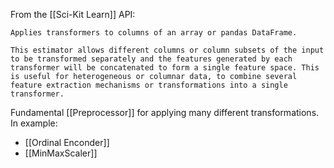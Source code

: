 From the [[Sci-Kit Learn]] API: 
```class sklearn.compose.ColumnTransformer(transformers, *, remainder='drop', sparse_threshold=0.3, n_jobs=None, transformer_weights=None, verbose=False, verbose_feature_names_out=True, force_int_remainder_cols=True)[source]
Applies transformers to columns of an array or pandas DataFrame.

This estimator allows different columns or column subsets of the input to be transformed separately and the features generated by each transformer will be concatenated to form a single feature space. This is useful for heterogeneous or columnar data, to combine several feature extraction mechanisms or transformations into a single transformer.
```

Fundamental [[Preprocessor]] for applying many different transformations. In example:
- [[Ordinal Enconder]]
- [[MinMaxScaler]]
